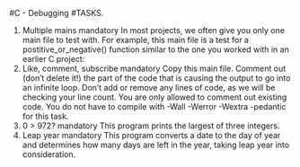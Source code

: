 #C - Debugging
#TASKS.
1. Multiple mains mandatory In most projects, we often give you only one main file to test with. For example, this main file is a test for a postitive_or_negative() function similar to the one you worked with in an earlier C project:
2. Like, comment, subscribe mandatory Copy this main file. Comment out (don’t delete it!) the part of the code that is causing the output to go into an infinite loop.
Don’t add or remove any lines of code, as we will be checking your line count. You are only allowed to comment out existing code. You do not have to compile with -Wall -Werror -Wextra -pedantic for this task.
3. 0 > 972? mandatory This program prints the largest of three integers.
4. Leap year mandatory This program converts a date to the day of year and determines how many days are left in the year, taking leap year into consideration.


